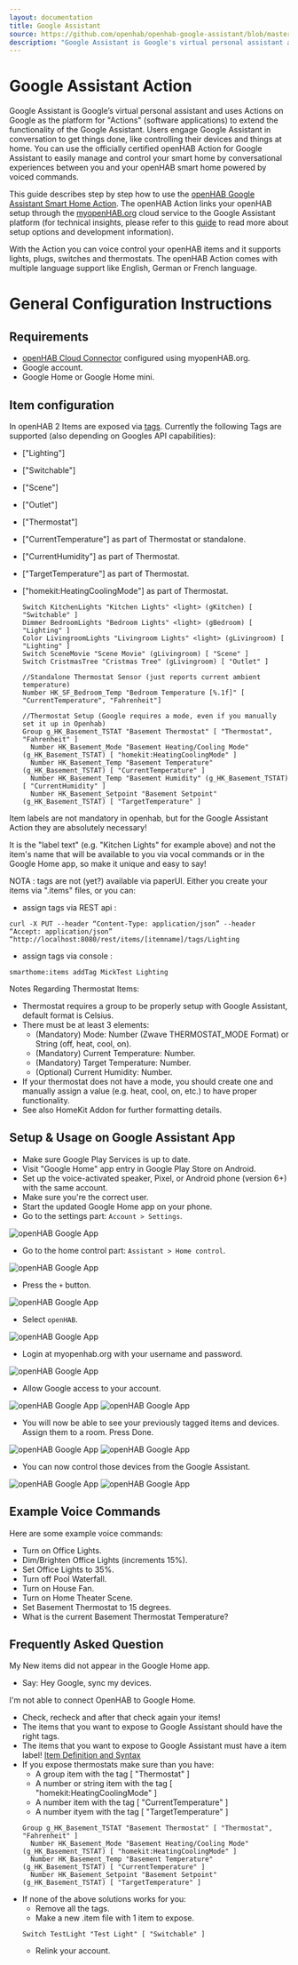 ```yaml
---
layout: documentation
title: Google Assistant
source: https://github.com/openhab/openhab-google-assistant/blob/master/USAGE.md
description: "Google Assistant is Google's virtual personal assistant and uses Actions on Google as the platform for \"Actions\" (software applications) to extend the functionality of the Google Assistant."
---
```


# Google Assistant Action

Google Assistant is Google’s virtual personal assistant and uses Actions on Google as the platform for "Actions" (software applications) to extend the functionality of the Google Assistant. Users engage Google Assistant in conversation to get things done, like controlling their devices and things at home. You can use the officially certified openHAB Action for Google Assistant to easily manage and control your smart home by conversational experiences between you and your openHAB smart home powered by voiced commands.

This guide describes step by step how to use the [openHAB Google Assistant Smart Home Action](https://assistant.google.com/services/a/uid/000000f5c61c627e?hl=en-US&source=web). The openHAB Action links your openHAB setup through the [myopenHAB.org](https://www.myopenhab.org) cloud service to the Google Assistant platform (for technical insights, please refer to this [guide](https://github.com/openhab/openhab-google-assistant/blob/master/README.md) to read more about setup options and development information).

With the Action you can voice control your openHAB items and it supports lights, plugs, switches and thermostats. The openHAB Action comes with multiple language support like English, German or French language.

# General Configuration Instructions

## Requirements

* [openHAB Cloud Connector](http://docs.openhab.org/addons/ios/openhabcloud/readme.html) configured using myopenHAB.org.
* Google account.
* Google Home or Google Home mini.

## Item configuration
In openHAB 2 Items are exposed via [tags](https://www.openhab.org/docs/configuration/items.html#item-definition-and-syntax). Currently the following Tags are supported (also depending on Googles API capabilities):
* ["Lighting"]
* ["Switchable"]
* ["Scene"]
* ["Outlet"]
* ["Thermostat"] 
* ["CurrentTemperature"] as part of Thermostat or standalone.
* ["CurrentHumidity"] as part of Thermostat.
* ["TargetTemperature"] as part of Thermostat.
* ["homekit:HeatingCoolingMode"] as part of Thermostat.

  ```
  Switch KitchenLights "Kitchen Lights" <light> (gKitchen) [ "Switchable" ]
  Dimmer BedroomLights "Bedroom Lights" <light> (gBedroom) [ "Lighting" ]
  Color LivingroomLights "Livingroom Lights" <light> (gLivingroom) [ "Lighting" ]
  Switch SceneMovie "Scene Movie" (gLivingroom) [ "Scene" ]
  Switch CristmasTree "Cristmas Tree" (gLivingroom) [ "Outlet" ]
  
  //Standalone Thermostat Sensor (just reports current ambient temperature)
  Number HK_SF_Bedroom_Temp "Bedroom Temperature [%.1f]" [ "CurrentTemperature", "Fahrenheit"]
  
  //Thermostat Setup (Google requires a mode, even if you manually set it up in Openhab)
  Group g_HK_Basement_TSTAT "Basement Thermostat" [ "Thermostat", "Fahrenheit" ]
    Number HK_Basement_Mode "Basement Heating/Cooling Mode" (g_HK_Basement_TSTAT) [ "homekit:HeatingCoolingMode" ]
    Number HK_Basement_Temp "Basement Temperature" (g_HK_Basement_TSTAT) [ "CurrentTemperature" ]
    Number HK_Basement_Temp "Basement Humidity" (g_HK_Basement_TSTAT) [ "CurrentHumidity" ]
    Number HK_Basement_Setpoint "Basement Setpoint" (g_HK_Basement_TSTAT) [ "TargetTemperature" ]
  ```

Item labels are not mandatory in openhab, but for the Google Assistant Action they are absolutely necessary!

It is the "label text" (e.g. "Kitchen Lights" for example above) and not the item's name that will be available to you via vocal commands or in the Google Home app, so make it unique and easy to say!

NOTA : tags are not (yet?) available via paperUI. Either you create your items via ".items" files, or you can:
- assign tags via REST api :
 ```
 curl -X PUT --header “Content-Type: application/json” --header “Accept: application/json” “http://localhost:8080/rest/items/[itemname]/tags/Lighting
  ```
- assign tags via console :
 ```
 smarthome:items addTag MickTest Lighting
 ```

Notes Regarding Thermostat Items:
- Thermostat requires a group to be properly setup with Google Assistant, default format is Celsius.
- There must be at least 3 elements:
  * (Mandatory) Mode: Number (Zwave THERMOSTAT_MODE Format) or String (off, heat, cool, on).
  * (Mandatory) Current Temperature: Number.
  * (Mandatory) Target Temperature: Number.
  * (Optional) Current Humidity: Number.
- If your thermostat does not have a mode, you should create one and manually assign a value (e.g. heat, cool, on, etc.) to have proper functionality.
- See also HomeKit Addon for further formatting details.

## Setup & Usage on Google Assistant App
* Make sure Google Play Services is up to date.
* Visit "Google Home" app entry in Google Play Store on Android.
* Set up the voice-activated speaker, Pixel, or Android phone (version 6+) with the same  account.
* Make sure you're the correct user.
* Start the updated Google Home app on your phone.
* Go to the settings part: `Account > Settings`.

![openHAB Google App](/docs/Screenshot_1.png)

* Go to the home control part: `Assistant > Home control`.

![openHAB Google App](/docs/Screenshot_2.png)

* Press the `+` button.

![openHAB Google App](/docs/Screenshot_3.png)

* Select `openHAB`.

![openHAB Google App](/docs/Screenshot_4.png)

* Login at myopenhab.org with your username and password.

![openHAB Google App](/docs/Screenshot_5.png)

* Allow Google access to your account.

![openHAB Google App](/docs/Screenshot_6.png)
![openHAB Google App](/docs/Screenshot_7.png)

* You will now be able to see your previously tagged items and devices. Assign them to a room. Press Done.

![openHAB Google App](/docs/Screenshot_8.png)
![openHAB Google App](/docs/Screenshot_9.png)

* You can now control those devices from the Google Assistant.

![openHAB Google App](/docs/Screenshot_10.png)
![openHAB Google App](/docs/Screenshot_11.png)


## Example Voice Commands

Here are some example voice commands:

 * Turn on Office Lights.
 * Dim/Brighten Office Lights (increments 15%).
 * Set Office Lights to 35%.
 * Turn off Pool Waterfall.
 * Turn on House Fan.
 * Turn on Home Theater Scene.
 * Set Basement Thermostat to 15 degrees.
 * What is the current Basement Thermostat Temperature?

 ## Frequently Asked Question

 My New items did not appear in the Google Home app.
 
 * Say: Hey Google, sync my devices.

 I'm not able to connect OpenHAB to Google Home.

* Check, recheck and after that check again your items!
* The items that you want to expose to Google Assistant should have the right tags.
* The items that you want to expose to Google Assistant must have a item label! [Item Definition and Syntax](https://www.openhab.org/docs/configuration/items.html#item-definition-and-syntax)
* If you expose thermostats make sure than you have:
  * A group item with the tag [ "Thermostat" ]
  * A number or string item with the tag [ "homekit:HeatingCoolingMode" ]
  * A number item with the tag [ "CurrentTemperature" ]
  * A number ityem with the tag [ "TargetTemperature" ]
  ```
  Group g_HK_Basement_TSTAT "Basement Thermostat" [ "Thermostat", "Fahrenheit" ]
    Number HK_Basement_Mode "Basement Heating/Cooling Mode" (g_HK_Basement_TSTAT) [ "homekit:HeatingCoolingMode" ]
    Number HK_Basement_Temp "Basement Temperature" (g_HK_Basement_TSTAT) [ "CurrentTemperature" ]
    Number HK_Basement_Setpoint "Basement Setpoint" (g_HK_Basement_TSTAT) [ "TargetTemperature" ]
  ```
* If none of the above solutions works for you: 
  * Remove all the tags.
  * Make a new .item file with 1 item to expose.
  ```
  Switch TestLight "Test Light" [ "Switchable" ]
  ```
  * Relink your account.


